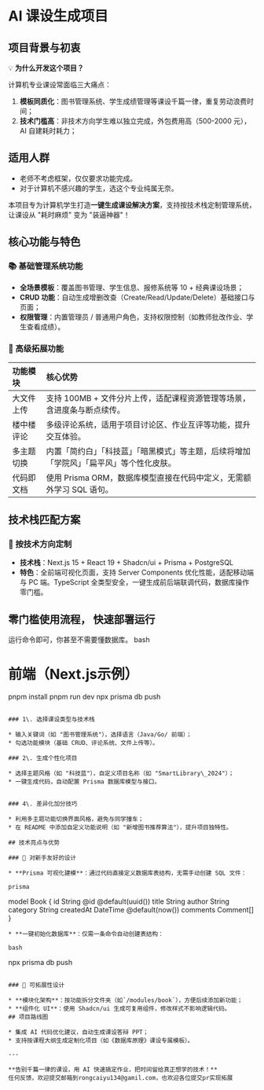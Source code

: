 # AI 课设生成项目

## 项目背景与初衷

💡 **为什么开发这个项目？**

计算机专业课设常面临三大痛点：

1. **模板同质化**：图书管理系统、学生成绩管理等课设千篇一律，重复劳动浪费时间；
2. **技术门槛高**：非技术方向学生难以独立完成，外包费用高（500-2000 元），AI 自建耗时耗力；
## 适用人群
- 老师不考虑框架，仅仅要求功能完成。
-  对于计算机不感兴趣的学生，选这个专业纯属无奈。
  
本项目专为计算机学生打造**一键生成课设解决方案**，支持按技术栈定制管理系统，让课设从 "耗时麻烦" 变为 "装逼神器"！

## 核心功能与特色

### 📚 基础管理系统功能

* **全场景模板**：覆盖图书管理、学生信息、报修系统等 10 + 经典课设场景；
* **CRUD 功能**：自动生成增删改查（Create/Read/Update/Delete）基础接口与页面；
* **权限管理**：内置管理员 / 普通用户角色，支持权限控制（如教师批改作业、学生查看成绩）。

### 🌟 高级拓展功能

| 功能模块 | 核心优势 |
| :--- | :--- |
| 大文件上传 | 支持 100MB + 文件分片上传，适配课程资源管理等场景，含进度条与断点续传。 |
| 楼中楼评论 | 多级评论系统，适用于项目讨论区、作业互评等功能，提升交互体验。 |
| 多主题切换 | 内置「简约白」「科技蓝」「暗黑模式」等主题，后续将增加「学院风」「扁平风」等个性化皮肤。 |
| 代码即文档 | 使用 Prisma ORM，数据库模型直接在代码中定义，无需额外学习 SQL 语句。 |

## 技术栈匹配方案

### 🔧 按技术方向定制

* **技术栈**：Next.js 15 + React 19 + Shadcn/ui + Prisma + PostgreSQL
* **特色**：全前端可视化页面，支持 Server Components 优化性能，适配移动端与 PC 端。TypeScript 全类型安全，一键生成前后端联调代码，数据库操作零门槛。

## 零门槛使用流程， 快速部署运行
运行命令即可，你甚至不需要懂数据库。
bash
# 前端（Next.js示例）
pnpm install
pnpm run dev
npx prisma db push
```

### 1\. 选择课设类型与技术栈

* 输入关键词（如 "图书管理系统"），选择语言（Java/Go/ 前端）；
* 勾选功能模块（基础 CRUD、评论系统、文件上传等）。

### 2\. 生成个性化项目

* 选择主题风格（如 "科技蓝"），自定义项目名称（如 "SmartLibrary\_2024"）；
* 一键生成代码，自动配置 Prisma 数据库模型与接口。


### 4\. 差异化加分技巧

* 利用多主题功能切换界面风格，避免与同学撞车；
* 在 README 中添加自定义功能说明（如 "新增图书推荐算法"），提升项目独特性。

## 技术亮点与优势

### 🚀 对新手友好的设计

* **Prisma 可视化建模**：通过代码直接定义数据库表结构，无需手动创建 SQL 文件：

prisma

```
model Book {
  id        String   @id @default(uuid())
  title     String
  author    String
  category  String
  createdAt DateTime @default(now())
  comments  Comment[]
}
```
* **一键初始化数据库**：仅需一条命令自动创建表结构：

bash

```
npx prisma db push
```

### 🌈 可拓展性设计

* **模块化架构**：按功能拆分文件夹（如`/modules/book`），方便后续添加新功能；
* **组件化 UI**：使用 Shadcn/ui 生成可复用组件，修改样式不影响逻辑代码。
## 项目路线图

* 集成 AI 代码优化建议，自动生成课设答辩 PPT；
* 支持按课程大纲生成定制化项目（如《数据库原理》课设专属模板）。

---

**告别千篇一律的课设，用 AI 快速搞定作业，把时间留给真正想学的技术！**
任何反馈，欢迎提交邮箱到rongcaiyu134@gamil.com，也欢迎各位提交pr实现拓展
